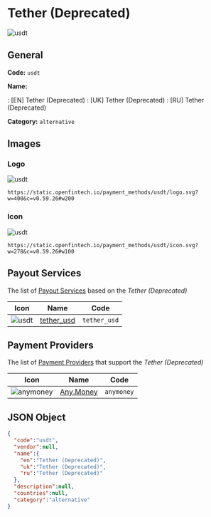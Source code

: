 
# Tether (Deprecated) 
![usdt](https://static.openfintech.io/payment_methods/usdt/logo.svg?w=400&c=v0.59.26#w200)  

## General 
**Code:** `usdt` 
 
**Name:** 
 
:	[EN] Tether (Deprecated) 
:	[UK] Tether (Deprecated) 
:	[RU] Tether (Deprecated) 
 
**Category:** `alternative` 
 

## Images 

### Logo 
![usdt](https://static.openfintech.io/payment_methods/usdt/logo.svg?w=400&c=v0.59.26#w200)  

```
https://static.openfintech.io/payment_methods/usdt/logo.svg?w=400&c=v0.59.26#w200
```  

### Icon 
![usdt](https://static.openfintech.io/payment_methods/usdt/icon.svg?w=278&c=v0.59.26#w100)  

```
https://static.openfintech.io/payment_methods/usdt/icon.svg?w=278&c=v0.59.26#w100
```  

## Payout Services 
 
The list of [Payout Services](/payout-services/) based on the _Tether (Deprecated)_ 

|Icon|Name|Code| 
|:---:|:---:|:---:| 
|![usdt](https://static.openfintech.io/payout_methods/usdt/icon.svg?w=278&c=v0.59.26#w40) |[tether_usd](/payout-services/tether_usd/)|`tether_usd`| 
 

## Payment Providers 
 
The list of [Payment Providers](/payment-providers/) that support the _Tether (Deprecated)_ 

|Icon|Name|Code| 
|:---:|:---:|:---:| 
|![anymoney](https://static.openfintech.io/payment_providers/anymoney/icon.svg?w=278&c=v0.59.26#w100) |[Any.Money](/payment-providers/anymoney/)|`anymoney`| 
 

## JSON Object 

```json
{
  "code":"usdt",
  "vendor":null,
  "name":{
    "en":"Tether (Deprecated)",
    "uk":"Tether (Deprecated)",
    "ru":"Tether (Deprecated)"
  },
  "description":null,
  "countries":null,
  "category":"alternative"
}
```  
